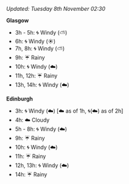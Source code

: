 *Updated: Tuesday 8th November 02:30*

**Glasgow**

* 3h - 5h: :cyclone: Windy (:partly_sunny:)
* 6h: :cyclone: Windy (:sunny:)
* 7h, 8h: :cyclone: Windy (:partly_sunny:)
* 9h: :umbrella: Rainy
* 10h: :cyclone: Windy (:cloud:)
* 11h, 12h: :umbrella: Rainy
* 13h, 14h: :cyclone: Windy (:cloud:)

**Edinburgh**

* 3h: :cyclone: Windy (:cloud:) [:cloud: as of 1h, :cyclone:(:cloud:) as of 2h]
* 4h: :cloud: Cloudy
* 5h - 8h: :cyclone: Windy (:cloud:)
* 9h: :umbrella: Rainy
* 10h: :cyclone: Windy (:cloud:)
* 11h: :umbrella: Rainy
* 12h, 13h: :cyclone: Windy (:cloud:)
* 14h: :umbrella: Rainy
